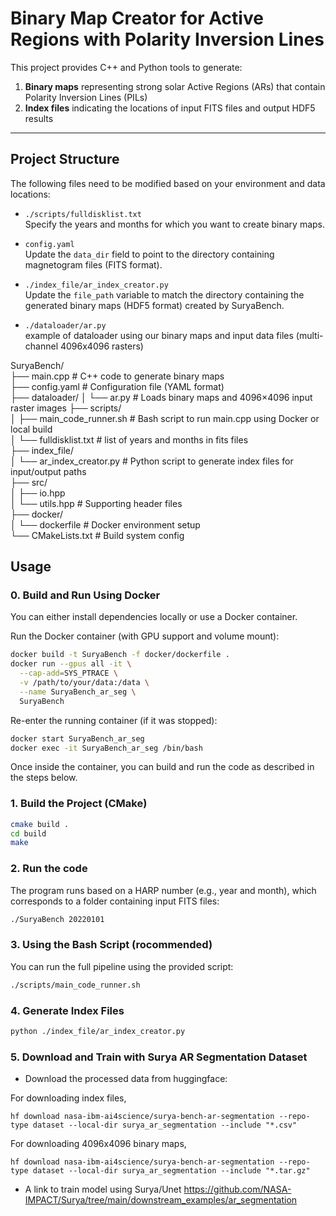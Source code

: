 # Binary Map Creator for Active Regions with Polarity Inversion Lines

This project provides C++ and Python tools to generate:

1. **Binary maps** representing strong solar Active Regions (ARs) that contain Polarity Inversion Lines (PILs)
2. **Index files** indicating the locations of input FITS files and output HDF5 results

---

## Project Structure

The following files need to be modified based on your environment and data locations:

- `./scripts/fulldisklist.txt`  
  Specify the years and months for which you want to create binary maps.

- `config.yaml`  
  Update the `data_dir` field to point to the directory containing magnetogram files (FITS format).

- `./index_file/ar_index_creator.py`  
  Update the `file_path` variable to match the directory containing the generated binary maps (HDF5 format) created by SuryaBench.

- `./dataloader/ar.py`  
  example of dataloader using our binary maps and input data files (multi-channel 4096x4096 rasters)


SuryaBench/  
├── main.cpp               # C++ code to generate binary maps  
├── config.yaml            # Configuration file (YAML format)  
├── dataloader/
│   └── ar.py  # Loads binary maps and 4096×4096 input raster images
├── scripts/  
│   ├── main_code_runner.sh    # Bash script to run main.cpp using Docker or local build  
│   └── fulldisklist.txt    # list of years and months in fits files  
├── index_file/  
│   └── ar_index_creator.py    # Python script to generate index  files for input/output paths   
├── src/  
│   ├── io.hpp  
│   └── utils.hpp          # Supporting header files  
├── docker/  
│   └── dockerfile         # Docker environment setup  
└── CMakeLists.txt         # Build system config  

## Usage
### 0. **Build and Run Using Docker**
You can either install dependencies locally or use a Docker container.

Run the Docker container (with GPU support and volume mount):
```bash
docker build -t SuryaBench -f docker/dockerfile .
docker run --gpus all -it \
  --cap-add=SYS_PTRACE \
  -v /path/to/your/data:/data \
  --name SuryaBench_ar_seg \
  SuryaBench
```

Re-enter the running container (if it was stopped):
```bash
docker start SuryaBench_ar_seg
docker exec -it SuryaBench_ar_seg /bin/bash
```

Once inside the container, you can build and run the code as described in the steps below.

### 1. **Build the Project (CMake)**
```bash
cmake build .
cd build
make
```
### 2. Run the code
The program runs based on a HARP number (e.g., year and month), which corresponds to a folder containing input FITS files:
```bash
./SuryaBench 20220101
```

### 3. Using the Bash Script (rocommended)
You can run the full pipeline using the provided script:
```bash
./scripts/main_code_runner.sh
```

### 4. Generate Index Files
```bash
python ./index_file/ar_index_creator.py
```

### 5. Download and Train with Surya AR Segmentation Dataset
- Download the processed data from huggingface:  

For downloading index files,
```
hf download nasa-ibm-ai4science/surya-bench-ar-segmentation --repo-type dataset --local-dir surya_ar_segmentation --include "*.csv"
```
For downloading 4096x4096 binary maps,
```
hf download nasa-ibm-ai4science/surya-bench-ar-segmentation --repo-type dataset --local-dir surya_ar_segmentation --include "*.tar.gz"
```

- A link to train model using Surya/Unet https://github.com/NASA-IMPACT/Surya/tree/main/downstream_examples/ar_segmentation
